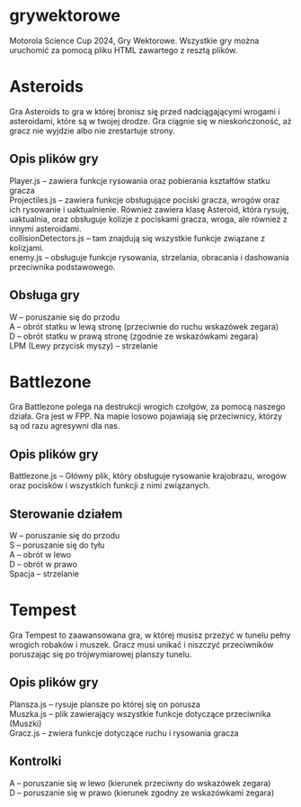 # grywektorowe
Motorola Science Cup 2024, Gry Wektorowe.
Wszystkie gry można uruchomić za pomocą pliku HTML zawartego z resztą plików.

# Asteroids
Gra Asteroids to gra w której bronisz się przed nadciągającymi wrogami i asteroidami, które są w twojej drodze.  Gra ciągnie się w nieskończoność, aż gracz nie wyjdzie albo nie zrestartuje strony.
## Opis plików gry
Player.js – zawiera funkcje rysowania oraz pobierania kształtów statku gracza<br>
Projectiles.js – zawiera funkcje obsługujące pociski gracza, wrogów oraz ich rysowanie i uaktualnienie. Również zawiera klasę Asteroid, która rysuję, uaktualnia, oraz obsługuje kolizje z pociskami gracza, wroga, ale również z innymi asteroidami.<br>
collisionDetectors.js – tam znajdują się wszystkie funkcje związane z kolizjami.<br>
enemy.js – obsługuje funkcje rysowania, strzelania, obracania i dashowania przeciwnika podstawowego.<br>
## Obsługa gry
W – poruszanie się do przodu <br>
A – obrót statku w lewą stronę (przeciwnie do ruchu wskazówek zegara) <br>
D – obrót statku w prawą stronę (zgodnie ze wskazówkami zegara)<br>
LPM (Lewy przycisk myszy) – strzelanie<br>
# Battlezone
Gra Battlezone polega na destrukcji wrogich czołgów, za pomocą naszego działa. Gra jest w FPP. Na mapie losowo pojawiają się przeciwnicy, którzy są od razu agresywni dla nas.<br>
## Opis plików gry
Battlezone.js – Główny plik, który obsługuje rysowanie krajobrazu, wrogów oraz pocisków i wszystkich funkcji z nimi związanych.
## Sterowanie działem
W – poruszanie się do przodu<br>
S – poruszanie się do tyłu<br>
A – obrót w lewo<br>
D – obrót w prawo<br>
Spacja – strzelanie<br>
# Tempest
Gra Tempest to zaawansowana gra, w której musisz przeżyć w tunelu pełny wrogich robaków i muszek. Gracz musi unikać i niszczyć przeciwników poruszając się po trójwymiarowej planszy tunelu.
## Opis plików gry
Plansza.js – rysuje plansze po której się on porusza<br>
Muszka.js – plik zawierający wszystkie funkcje dotyczące przeciwnika (Muszki)<br>
Gracz.js – zwiera funkcje dotyczące ruchu i rysowania gracza<br>
## Kontrolki
A – poruszanie się w lewo (kierunek przeciwny do wskazówek zegara)<br>
D – poruszanie się w prawo (kierunek zgodny ze wskazówkami zegara)<br>
